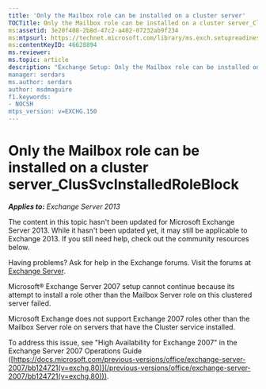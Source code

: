```yaml
---
title: 'Only the Mailbox role can be installed on a cluster server'
TOCTitle: Only the Mailbox role can be installed on a cluster server_ClusSvcInstalledRoleBlock
ms:assetid: 3e20f408-2b8d-47c2-a402-07232ab9f234
ms:mtpsurl: https://technet.microsoft.com/library/ms.exch.setupreadiness.clussvcinstalledroleblock(v=EXCHG.150)
ms:contentKeyID: 46628894
ms.reviewer: 
ms.topic: article
description: "Exchange Setup: Only the Mailbox role can be installed on a cluster server'
manager: serdars
ms.author: serdars
author: msdmaguire
f1.keywords:
- NOCSH
mtps_version: v=EXCHG.150
---
```


# Only the Mailbox role can be installed on a cluster server\_ClusSvcInstalledRoleBlock

_**Applies to:** Exchange Server 2013_

The content in this topic hasn't been updated for Microsoft Exchange Server 2013. While it hasn't been updated yet, it may still be applicable to Exchange 2013. If you still need help, check out the community resources below.

Having problems? Ask for help in the Exchange forums. Visit the forums at [Exchange Server](https://social.technet.microsoft.com/forums/office/home?category=exchangeserver).

Microsoft® Exchange Server 2007 setup cannot continue because its attempt to install a role other than the Mailbox Server role on this clustered server failed.

Microsoft Exchange does not support Exchange 2007 roles other than the Mailbox Server role on servers that have the Cluster service installed.

To address this issue, see "High Availability for Exchange 2007" in the Exchange Server 2007 Operations Guide ([https://docs.microsoft.com/previous-versions/office/exchange-server-2007/bb124721(v=exchg.80)](/previous-versions/office/exchange-server-2007/bb124721(v=exchg.80))).